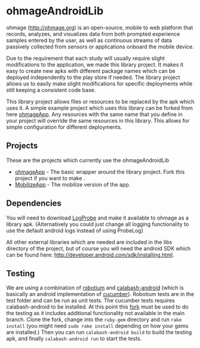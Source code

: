 ohmageAndroidLib
================

ohmage (http://ohmage.org) is an open-source, mobile to web platform that records, 
analyzes, and visualizes data from both prompted experience samples entered by the 
user, as well as continuous streams of data passively collected from sensors or 
applications onboard the mobile device. 

Due to the requirement that each study will usually require slight modifications to the application, we made this library project. It makes it easy to create new apks with different package names which can be deployed independently to the play store if needed. The library project allows us to easily make slight modifications for specific deployments while still keeping a consistent code base.

This library project allows files or resources to be replaced by the apk which uses it. A simple example project which uses this library can be forked from here [ohmageApp](https://github.com/ohmage/ohmageApp). Any resources with the same name that you define in your project will override the same resources in this library. This allows for simple configuration for different deployments.

Projects
--------

These are the projects which currently use the ohmageAndroidLib

* [ohmageApp](https://github.com/ohmage/ohmageApp) - The basic wrapper around the library project.
Fork this project if you want to make .
* [MobilizeApp](https://github.com/ohmage/MobilizeApp) - The mobilize version of the app.

Dependencies
------------

You will need to download [LogProbe](https://github.com/cens/LogProbe) and make it available to
ohmage as a library apk. (Alternatively you could just change all logging functionality to use
the default android logs instead of using ProbeLog)

All other external libraries which are needed are included in the libs directory of the project,
but of course you will need the android SDK which can be found here:
http://developer.android.com/sdk/installing.html.

Testing
-------

We are using a combination of [robotium](http://code.google.com/p/robotium/) and
[calabash-android](https://github.com/calabash/calabash-android) (which is basically an android
implementation of [cucumber](https://github.com/cucumber/cucumber)). Robotium tests are in the test folder
and can be run as unit tests. The cucumber tests requires calabash-android to be installed. At this point
this [fork](https://github.com/cketcham/calabash-android) must be used to do the testing as it includes
additional functionality not available in the main branch. Clone the fork, change into the `ruby-gem`
directory and run `rake install` (you might need `sudo rake install` depending on how your gems are
installed.) Then you can run `calabash-android build` to build the testing apk, and finally
`calabash-android run` to start the tests.

